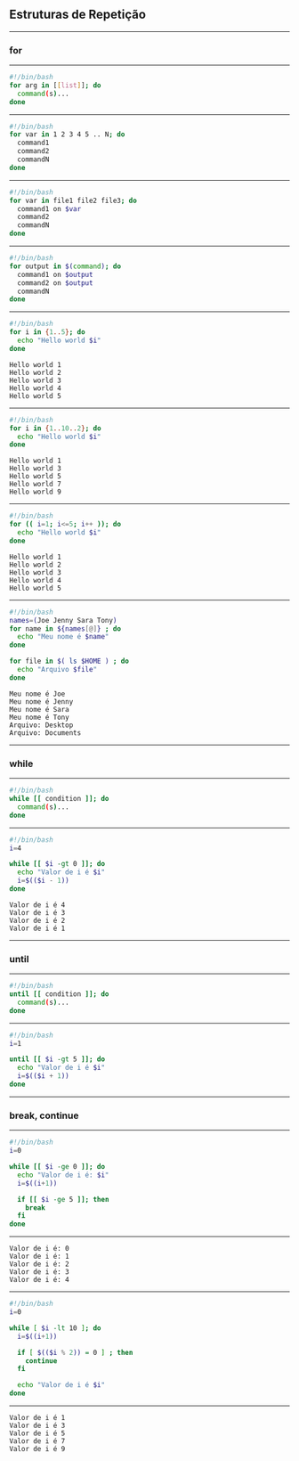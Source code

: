 ## Estruturas de Repetição

---

### for

---

```bash {all|2,4|3|all}
#!/bin/bash
for arg in [[list]]; do
  command(s)...
done
```

---

```bash {all|2,6|3-5|all}
#!/bin/bash
for var in 1 2 3 4 5 .. N; do
  command1
  command2
  commandN
done
```

---

```bash {all|2,6|3-5|all}
#!/bin/bash
for var in file1 file2 file3; do
  command1 on $var
  command2
  commandN
done
```

---

```bash {all|2,6|3-5|all}
#!/bin/bash
for output in $(command); do
  command1 on $output
  command2 on $output
  commandN
done
```

---

```bash {all|2,4|3|all}
#!/bin/bash
for i in {1..5}; do
  echo "Hello world $i"
done
```

```text
Hello world 1
Hello world 2
Hello world 3
Hello world 4
Hello world 5
```

---

```bash {all|2,4|3|all}
#!/bin/bash
for i in {1..10..2}; do
  echo "Hello world $i"
done
```

```text
Hello world 1
Hello world 3
Hello world 5
Hello world 7
Hello world 9
```

---

```bash {all|2,4|3|all}
#!/bin/bash
for (( i=1; i<=5; i++ )); do
  echo "Hello world $i"
done
```

```text
Hello world 1
Hello world 2
Hello world 3
Hello world 4
Hello world 5
```

---

```bash
#!/bin/bash
names=(Joe Jenny Sara Tony)
for name in ${names[@]} ; do
  echo "Meu nome é $name"
done

for file in $( ls $HOME ) ; do
  echo "Arquivo $file"
done
```

```text
Meu nome é Joe
Meu nome é Jenny
Meu nome é Sara
Meu nome é Tony
Arquivo: Desktop
Arquivo: Documents
```

---

### while

---

```bash {all|2,4|3|all}
#!/bin/bash
while [[ condition ]]; do
  command(s)...
done
```

---

```bash {all|2|4,7|5-6|all}
#!/bin/bash
i=4

while [[ $i -gt 0 ]]; do
  echo "Valor de i é $i"
  i=$(($i - 1))
done
```

```text
Valor de i é 4
Valor de i é 3
Valor de i é 2
Valor de i é 1
```

---

### until

---

```bash {all|2,4|3|all}
#!/bin/bash
until [[ condition ]]; do
  command(s)...
done
```

---

```bash {all|2|4,7|5-6|all}
#!/bin/bash
i=1

until [[ $i -gt 5 ]]; do
  echo "Valor de i é $i"
  i=$(($i + 1))
done
```

---

### break, continue

---

```bash
#!/bin/bash
i=0

while [[ $i -ge 0 ]]; do
  echo "Valor de i é: $i"
  i=$((i+1))

  if [[ $i -ge 5 ]]; then
    break
  fi
done
```

---

```text
Valor de i é: 0
Valor de i é: 1
Valor de i é: 2
Valor de i é: 3
Valor de i é: 4
```

---

```bash
#!/bin/bash
i=0

while [ $i -lt 10 ]; do
  i=$((i+1))

  if [ $(($i % 2)) = 0 ] ; then
    continue
  fi

  echo "Valor de i é $i"
done
```

---

```text
Valor de i é 1
Valor de i é 3
Valor de i é 5
Valor de i é 7
Valor de i é 9
```